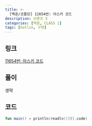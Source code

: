 ```yaml
---
title: >-
  [백준/코틀린] 11654번: 아스키 코드
description: 브론즈 5
categories: [백준, CLASS 1]
tags: [kotlin, 구현]
---
```


## 링크
[11654번: 아스키 코드](https://www.acmicpc.net/problem/11654)

## 풀이
생략

## 코드
```kotlin
fun main() = println(readln()[0].code)

```
